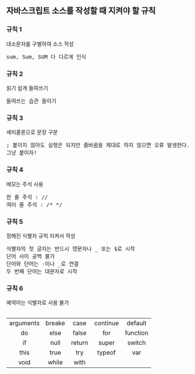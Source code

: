 ## 자바스크립트 소스를 작성할 때 지켜야 할 규칙


### 규칙 1
대소문자를 구별하여 소스 작성
<pre>
sum, Sum, SUM 다 다르게 인식
</pre>

### 규칙 2
읽기 쉽게 들여쓰기
<pre>
들여쓰는 습관 들이기
</pre>

### 규칙 3
세미콜론으로 문장 구분
<pre>
; 붙이지 않아도 실행은 되지만 줄바꿈을 제대로 하지 않으면 오류 발생한다.
그냥 붙이자!
</pre>

### 규칙 4
메모는 주석 사용
<pre>
한 줄 주석 : //
여러 줄 주석 : /* */
</pre>
    
### 규칙 5
정해진 식별자 규칙 지켜서 작성
<pre>
식별자의 첫 글자는 반드시 영문자나 _ 또는 $로 시작
단어 사이 공백 불가
단어와 단어는 -이나 _로 연결
두 번째 단어는 대문자로 시작
</pre>

### 규칙 6
예약어는 식별자로 사용 불가
<table>

| | | | | |
|:-:|:-:|:-:|:-:|:-:|
| arguments | breake | case | continue | default |
| do | else | false | for | function |
| if | null | return | super | switch |
| this | true | try | typeof | var |
| void | while | with | 